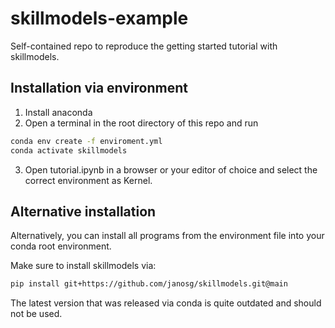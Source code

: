 # skillmodels-example


Self-contained repo to reproduce the getting started tutorial with skillmodels.


## Installation via environment

1. Install anaconda
2. Open a terminal in the root directory of this repo and run
```bash
conda env create -f enviroment.yml
conda activate skillmodels
```
3. Open tutorial.ipynb in a browser or your editor of choice and select the correct
environment as Kernel.


## Alternative installation

Alternatively, you can install all programs from the environment file into your conda
root environment.

Make sure to install skillmodels via:

```bash
pip install git+https://github.com/janosg/skillmodels.git@main
```

The latest version that was released via conda is quite outdated and should not be
used.